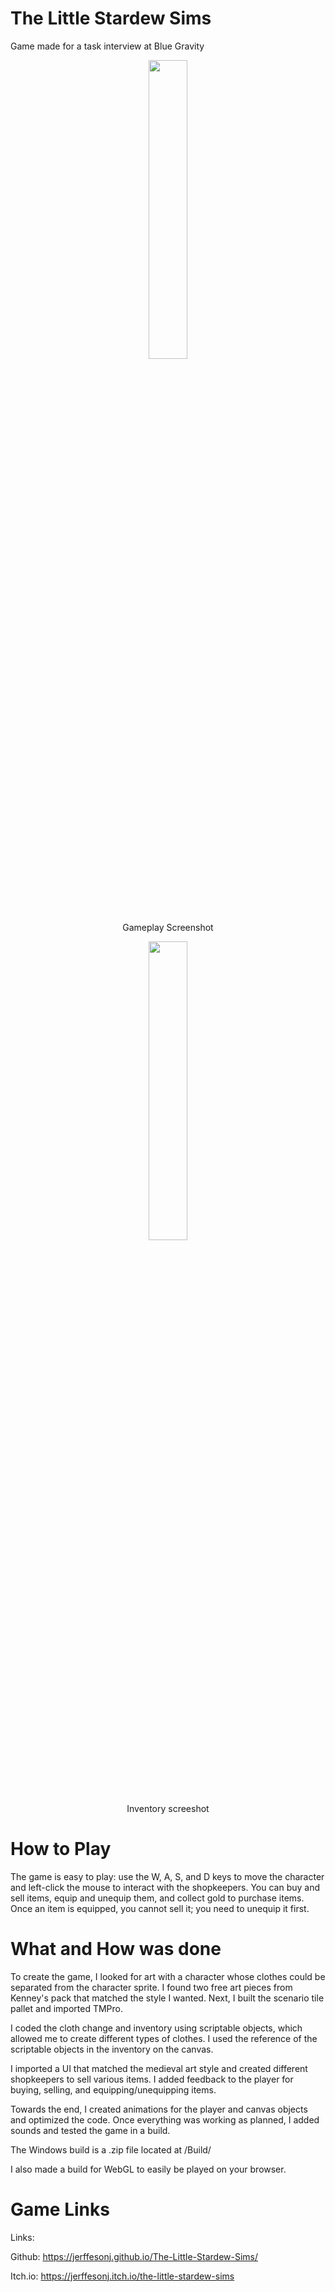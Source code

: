 # The Little Stardew Sims

Game made for a task interview at Blue Gravity

<p align="center">
  <img src="https://user-images.githubusercontent.com/59349985/227663040-05f1f29e-7851-4d13-8444-211f08cb903c.png" width="35%" height="35%">
</p>

<p align="center">
  Gameplay Screenshot
</p>

<p align="center">
  <img src="https://user-images.githubusercontent.com/59349985/227663042-a40c4d97-2f91-40c0-811c-97575f40c653.png" width="35%" height="35%">
</p>
<p align="center">
 Inventory screeshot
</p>

# How to Play

The game is easy to play: use the W, A, S, and D keys to move the character and left-click the mouse to interact with the shopkeepers. You can buy and sell items, equip and unequip them, and collect gold to purchase items. Once an item is equipped, you cannot sell it; you need to unequip it first.

# What and How was done

To create the game, I looked for art with a character whose clothes could be separated from the character sprite. I found two free art pieces from Kenney's pack that matched the style I wanted. Next, I built the scenario tile pallet and imported TMPro.

I coded the cloth change and inventory using scriptable objects, which allowed me to create different types of clothes. I used the reference of the scriptable objects in the inventory on the canvas.

I imported a UI that matched the medieval art style and created different shopkeepers to sell various items. I added feedback to the player for buying, selling, and equipping/unequipping items.

Towards the end, I created animations for the player and canvas objects and optimized the code. Once everything was working as planned, I added sounds and tested the game in a build.

The Windows build is a .zip file located at /Build/

I also made a build for WebGL to easily be played on your browser.

# Game Links

Links: 

Github: https://jerffesonj.github.io/The-Little-Stardew-Sims/

Itch.io: https://jerffesonj.itch.io/the-little-stardew-sims
